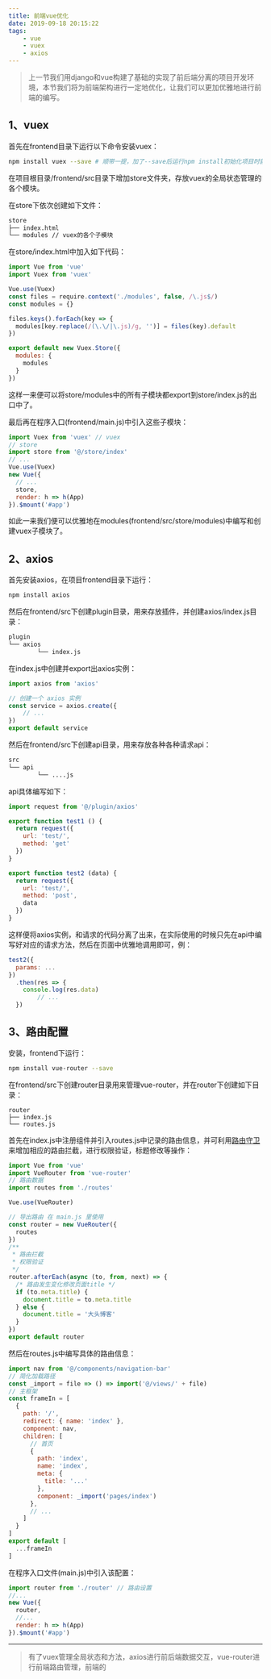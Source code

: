 ```yaml
---
title: 前端vue优化
date: 2019-09-18 20:15:22
tags:
    - vue
    - vuex
    - axios
---
```

> 上一节我们用django和vue构建了基础的实现了前后端分离的项目开发环境，本节我们将为前端架构进行一定地优化，让我们可以更加优雅地进行前端的编写。

## 1、vuex

首先在frontend目录下运行以下命令安装vuex：

```bash
npm install vuex --save # 顺带一提，加了--save后运行npm install初始化项目时就会下载该模块，方便部署
```

在项目根目录/frontend/src目录下增加store文件夹，存放vuex的全局状态管理的各个模块。

在store下依次创建如下文件：

```bash
store
├── index.html
└── modules // vuex的各个子模块
```

在store/index.html中加入如下代码：

```javascript
import Vue from 'vue'
import Vuex from 'vuex'

Vue.use(Vuex)
const files = require.context('./modules', false, /\.js$/)
const modules = {}

files.keys().forEach(key => {
  modules[key.replace(/(\.\/|\.js)/g, '')] = files(key).default
})

export default new Vuex.Store({
  modules: {
    modules
  }
})
```

这样一来便可以将store/modules中的所有子模块都export到store/index.js的出口中了。

最后再在程序入口(frontend/main.js)中引入这些子模块：

```javascript
import Vuex from 'vuex' // vuex
// store
import store from '@/store/index'
// ...
Vue.use(Vuex)
new Vue({
  // ...
  store,
  render: h => h(App)
}).$mount('#app')
```

如此一来我们便可以优雅地在modules(frontend/src/store/modules)中编写和创建vuex子模块了。

## 2、axios

首先安装axios，在项目frontend目录下运行：

```bash
npm install axios
```

然后在frontend/src下创建plugin目录，用来存放插件，并创建axios/index.js目录：

```bash
plugin
└── axios
		└── index.js
```

在index.js中创建并export出axios实例：

```javascript
import axios from 'axios'

// 创建一个 axios 实例
const service = axios.create({
	// ...
})
export default service
```

然后在frontend/src下创建api目录，用来存放各种各种请求api：

```bash
src
└── api
		└── ....js
```

api具体编写如下：

```javascript
import request from '@/plugin/axios'

export function test1 () {
  return request({
    url: 'test/',
    method: 'get'
  })
}

export function test2 (data) {
  return request({
    url: 'test/',
    method: 'post',
    data
  })
}
```

这样便将axios实例，和请求的代码分离了出来，在实际使用的时候只先在api中编写好对应的请求方法，然后在页面中优雅地调用即可，例：

```javascript
test2({
  params: ...
})
  .then(res => {
    console.log(res.data)
		// ...
  })
```

## 3、路由配置

安装，frontend下运行：

```bash
npm install vue-router --save
```

在frontend/src下创建router目录用来管理vue-router，并在router下创建如下目录：

```
router
├── index.js
└── routes.js
```

首先在index.js中注册组件并引入routes.js中记录的路由信息，并可利用[路由守卫](https://www.jianshu.com/p/dcf5ce5f3ed7)来增加相应的路由拦截，进行权限验证，标题修改等操作：

```javascript
import Vue from 'vue'
import VueRouter from 'vue-router'
// 路由数据
import routes from './routes'

Vue.use(VueRouter)

// 导出路由 在 main.js 里使用
const router = new VueRouter({
  routes
})
/**
 * 路由拦截
 * 权限验证
 */
router.afterEach(async (to, from, next) => {
  /* 路由发生变化修改页面title */
  if (to.meta.title) {
    document.title = to.meta.title
  } else {
    document.title = '大头博客'
  }
})
export default router
```

然后在routes.js中编写具体的路由信息：

```js
import nav from '@/components/navigation-bar'
// 简化加载路径
const _import = file => () => import('@/views/' + file)
// 主框架
const frameIn = [
  {
    path: '/',
    redirect: { name: 'index' },
    component: nav,
    children: [
      // 首页
      {
        path: 'index',
        name: 'index',
        meta: {
          title: '...'
        },
        component: _import('pages/index')
      },
      // ...
    ]
  }
]
export default [
  ...frameIn
]
```

在程序入口文件(main.js)中引入该配置：

```js
import router from './router' // 路由设置
//...
new Vue({
  router,
  //...
  render: h => h(App)
}).$mount('#app')
```

---

> 有了vuex管理全局状态和方法，axios进行前后端数据交互，vue-router进行前端路由管理，前端的